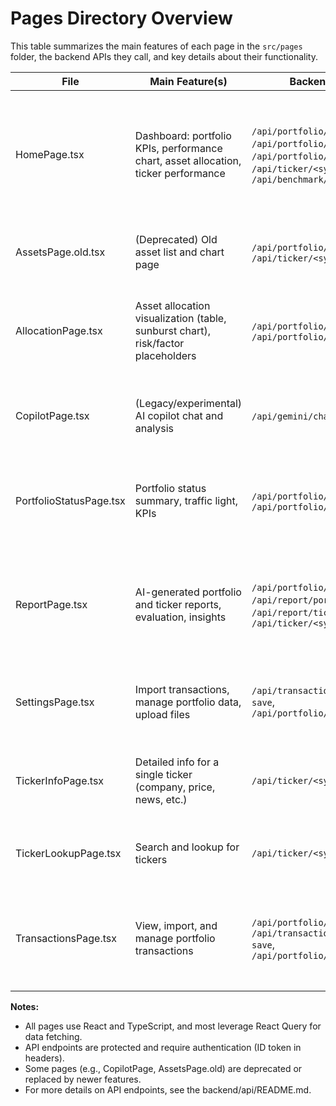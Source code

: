 # Pages Directory Overview

This table summarizes the main features of each page in the `src/pages` folder, the backend APIs they call, and key details about their functionality.

| File                  | Main Feature(s)                                                                 | Backend APIs Called                                                                                                    | Details |
|-----------------------|--------------------------------------------------------------------------------|-----------------------------------------------------------------------------------------------------------------------|---------|
| HomePage.tsx          | Dashboard: portfolio KPIs, performance chart, asset allocation, ticker performance | `/api/portfolio/<name>/status`, `/api/portfolio/<name>/performance`, `/api/portfolio/<name>/allocation`, `/api/ticker/<symbol>`, `/api/benchmark/<symbol>` | Uses React Query for data fetching, supports portfolio selection, interactive charts, and KPI cards. |
| AssetsPage.old.tsx    | (Deprecated) Old asset list and chart page                                       | `/api/portfolio/<name>/status`, `/api/ticker/<symbol>`                                                                | Superseded by new AssetsPage. Retained for reference. |
| AllocationPage.tsx    | Asset allocation visualization (table, sunburst chart), risk/factor placeholders | `/api/portfolio/<name>/status`, `/api/portfolio/<name>/allocation`                                                    | Shows non-cash holdings, advanced analytics section is a placeholder. |
| CopilotPage.tsx       | (Legacy/experimental) AI copilot chat and analysis                              | `/api/gemini/chat` (if enabled)                                                                                       | May be deprecated; replaced by ChatInterface in components. |
| PortfolioStatusPage.tsx | Portfolio status summary, traffic light, KPIs                                  | `/api/portfolio/<name>/status`, `/api/portfolio/<name>/status/live`                                                   | Shows current and live-computed status, traffic light, and KPIs. |
| ReportPage.tsx        | AI-generated portfolio and ticker reports, evaluation, insights                  | `/api/portfolio/<name>/status`, `/api/report/portfolio`, `/api/report/ticker`, `/api/ticker/<symbol>`                 | Generates detailed reports using Gemini AI, includes tables, cards, and markdown rendering. |
| SettingsPage.tsx      | Import transactions, manage portfolio data, upload files                        | `/api/transactions/standardize-and-save`, `/api/portfolio/<name>/status/save`                                         | Handles file upload, transaction parsing, and portfolio data management. |
| TickerInfoPage.tsx    | Detailed info for a single ticker (company, price, news, etc.)                 | `/api/ticker/<symbol>`                                                                                                | Shows company info, price, and news for a selected ticker. |
| TickerLookupPage.tsx  | Search and lookup for tickers                                                   | `/api/ticker/<symbol>`                                                                                                | Lets users search for and select tickers to view details. |
| TransactionsPage.tsx  | View, import, and manage portfolio transactions                                | `/api/portfolio/<name>/transactions`, `/api/transactions/standardize-and-save`, `/api/portfolio/<name>/status/save`   | Shows transaction table, supports import, add, and delete, and portfolio selection. |

**Notes:**
- All pages use React and TypeScript, and most leverage React Query for data fetching.
- API endpoints are protected and require authentication (ID token in headers).
- Some pages (e.g., CopilotPage, AssetsPage.old) are deprecated or replaced by newer features.
- For more details on API endpoints, see the backend/api/README.md.
